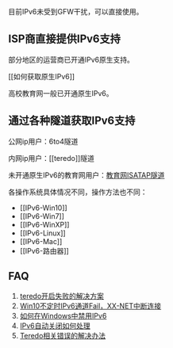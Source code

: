 目前IPv6未受到GFW干扰，可以直接使用。

## ISP商直接提供IPv6支持

部分地区的运营商已开通IPv6原生支持。

[[如何获取原生IPv6]]

高校教育网一般已开通原生IPv6。

## 通过各种隧道获取IPv6支持

公网ip用户：6to4隧道

内网ip用户：[[teredo]]隧道

未开通原生IPv6的教育网用户：[教育网ISATAP隧道](https://github.com/tuna/ipv6.tsinghua.edu.cn/blob/master/isatap.md)

各操作系统具体情况不同，操作方法也不同：

- [[IPv6-Win10]]
- [[IPv6-Win7]]
- [[IPv6-WinXP]]
- [[IPv6-Linux]]
- [[IPv6-Mac]]
- [[IPv6-路由器]]

## FAQ

1. [teredo开启失败的解决方案](http://support.xbox.com/zh-CN/xbox-on-windows/social/troubleshoot-party-chat)
2. [Win10不定时IPv6通道Fail，XX-NET中断连接](https://github.com/XX-net/XX-Net/issues/8709)
3. [如何在Windows中禁用IPv6](https://support.microsoft.com/zh-cn/help/929852/how-to-disable-ipv6-or-its-components-in-windows)
4. [IPv6自动关闭如何处理](https://github.com/XX-net/XX-Net/issues/8357)
5. [Teredo相关错误的解决办法](https://github.com/XX-net/XX-Net/issues/8742)